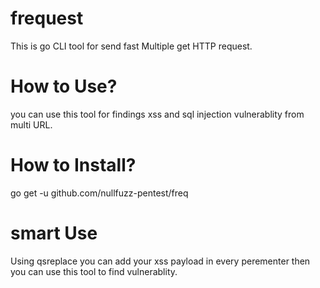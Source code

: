 # frequest
This is go CLI tool for send fast Multiple  get HTTP request.

# How to Use?
you can use this tool for findings xss and sql injection vulnerablity from multi URL.

# How to Install?
 go get -u github.com/nullfuzz-pentest/freq


# smart Use
Using qsreplace you can add your xss payload in every perementer then you can use this tool to find vulnerablity.
